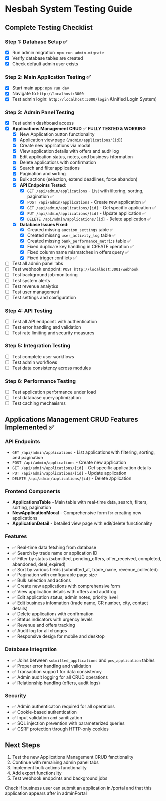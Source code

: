 # Nesbah System Testing Guide

## Complete Testing Checklist

### Step 1: Database Setup ✅
- [x] Run admin migration: `npm run admin-migrate`
- [x] Verify database tables are created
- [x] Check default admin user exists

### Step 2: Main Application Testing ✅
- [x] Start main app: `npm run dev`
- [x] Navigate to `http://localhost:3000`
- [x] Test admin login: `http://localhost:3000/login` (Unified Login System)

### Step 3: Admin Panel Testing
- [x] Test admin dashboard access
- [x] **Applications Management CRUD** ✅ **FULLY TESTED & WORKING**
  - [x] New Application button functionality
  - [x] Application view page (`/admin/applications/[id]`)
  - [x] Create new applications via modal
  - [x] View application details with offers and audit log
  - [x] Edit application status, notes, and business information
  - [x] Delete applications with confirmation
  - [x] Search and filter applications
  - [x] Pagination and sorting
  - [x] Bulk actions (selection, extend deadlines, force abandon)
  - [x] **API Endpoints Tested**:
    - [x] `GET /api/admin/applications` - List with filtering, sorting, pagination ✅
    - [x] `POST /api/admin/applications` - Create new application ✅
    - [x] `GET /api/admin/applications/[id]` - Get specific application ✅
    - [x] `PUT /api/admin/applications/[id]` - Update application ✅
    - [x] `DELETE /api/admin/applications/[id]` - Delete application ✅
  - [x] **Database Issues Fixed**:
    - [x] Created missing `auction_settings` table ✅
    - [x] Created missing `user_activity_log` table ✅
    - [x] Created missing `bank_performance_metrics` table ✅
    - [x] Fixed duplicate key handling in CREATE operation ✅
    - [x] Fixed column name mismatches in offers query ✅
    - [x] Fixed trigger conflicts ✅
- [ ] Test all admin panel tabs
- [ ] Test webhook endpoint: `POST http://localhost:3001/webhook`
- [ ] Test background job monitoring
- [ ] Test system alerts
- [ ] Test revenue analytics
- [ ] Test user management
- [ ] Test settings and configuration

### Step 4: API Testing
- [ ] Test all API endpoints with authentication
- [ ] Test error handling and validation
- [ ] Test rate limiting and security measures

### Step 5: Integration Testing
- [ ] Test complete user workflows
- [ ] Test admin workflows
- [ ] Test data consistency across modules

### Step 6: Performance Testing
- [ ] Test application performance under load
- [ ] Test database query optimization
- [ ] Test caching mechanisms

## Applications Management CRUD Features Implemented ✅

### API Endpoints
- `GET /api/admin/applications` - List applications with filtering, sorting, and pagination
- `POST /api/admin/applications` - Create new application
- `GET /api/admin/applications/[id]` - Get specific application details
- `PUT /api/admin/applications/[id]` - Update application
- `DELETE /api/admin/applications/[id]` - Delete application

### Frontend Components
- **ApplicationsTable** - Main table with real-time data, search, filters, sorting, pagination
- **NewApplicationModal** - Comprehensive form for creating new applications
- **ApplicationDetail** - Detailed view page with edit/delete functionality

### Features
- ✅ Real-time data fetching from database
- ✅ Search by trade name or application ID
- ✅ Filter by status (submitted, pending_offers, offer_received, completed, abandoned, deal_expired)
- ✅ Sort by various fields (submitted_at, trade_name, revenue_collected)
- ✅ Pagination with configurable page size
- ✅ Bulk selection and actions
- ✅ Create new applications with comprehensive form
- ✅ View application details with offers and audit log
- ✅ Edit application status, admin notes, priority level
- ✅ Edit business information (trade name, CR number, city, contact details)
- ✅ Delete applications with confirmation
- ✅ Status indicators with urgency levels
- ✅ Revenue and offers tracking
- ✅ Audit log for all changes
- ✅ Responsive design for mobile and desktop

### Database Integration
- ✅ Joins between `submitted_applications` and `pos_application` tables
- ✅ Proper error handling and validation
- ✅ Transaction support for data consistency
- ✅ Admin audit logging for all CRUD operations
- ✅ Relationship handling (offers, audit logs)

### Security
- ✅ Admin authentication required for all operations
- ✅ Cookie-based authentication
- ✅ Input validation and sanitization
- ✅ SQL injection prevention with parameterized queries
- ✅ CSRF protection through HTTP-only cookies

## Next Steps
1. Test the new Applications Management CRUD functionality
2. Continue with remaining admin panel tabs
3. Implement bulk actions functionality
4. Add export functionality
5. Test webhook endpoints and background jobs


Check if business user can submit an application in /portal and that this application appears after in adminPortal